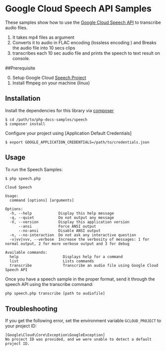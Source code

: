 # Google Cloud Speech API Samples

These samples show how to use the [Google Cloud Speech API][speech-api]
to transcribe audio files.

1. It takes mp4 files as argument
2. Converts it to audio in FLAC encoding (lossless encoding ) and Breaks the audio file into 10 secs clips
3. transcribes each 10 sec audio file and prints the speech to text result on console. 


##Prerequisite

0. Setup Google Cloud [Speech Project][speech-quickstart]
1. Install ffmpeg on your machine (linux)


## Installation

Install the dependencies for this library via [composer](https://getcomposer.org)

    $ cd /path/to/php-docs-samples/speech
    $ composer install

Configure your project using [Application Default Credentials]

    $ export GOOGLE_APPLICATION_CREDENTIALS=/path/to/credentials.json


## Usage

To run the Speech Samples:

    $ php speech.php

    Cloud Speech

    Usage:
      command [options] [arguments]

    Options:
      -h, --help            Display this help message
      -q, --quiet           Do not output any message
      -V, --version         Display this application version
          --ansi            Force ANSI output
          --no-ansi         Disable ANSI output
      -n, --no-interaction  Do not ask any interactive question
      -v|vv|vvv, --verbose  Increase the verbosity of messages: 1 for normal output, 2 for more verbose output and 3 for debug

    Available commands:
      help                    Displays help for a command
      list                    Lists commands
      transcribe              Transcribe an audio file using Google Cloud Speech API

Once you have a speech sample in the proper format, send it through the speech
API using the transcribe command:

```sh
php speech.php transcribe [path to audiofile]

```


## Troubleshooting

If you get the following error, set the environment variable `GCLOUD_PROJECT` to your project ID:

```
[Google\Cloud\Core\Exception\GoogleException]
No project ID was provided, and we were unable to detect a default project ID.
```

[speech-api]: http://cloud.google.com/speech
[speech-quickstart]: https://cloud.google.com/speech-to-text/docs/quickstart-client-libraries
[google-cloud-php]: https://googlecloudplatform.github.io/google-cloud-php/
[choose-encoding]: https://cloud.google.com/speech/docs/best-practices#choosing_an_audio_encoding
